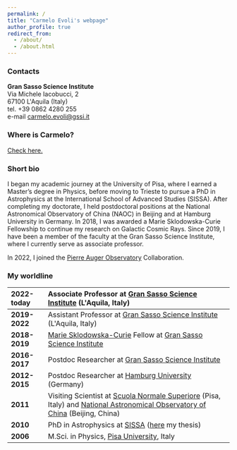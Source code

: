 ```yaml
---
permalink: /
title: "Carmelo Evoli's webpage"
author_profile: true
redirect_from: 
  - /about/
  - /about.html
---
```


### Contacts ###

**Gran Sasso Science Institute**\
Via Michele Iacobucci, 2\
67100 L'Aquila (Italy)\
tel. +39 0862 4280 255\
e-mail <carmelo.evoli@gssi.it>  

### Where is Carmelo? ###

[Check here.](https://calendar.online/ae85132cb221a229cef6)

### Short bio ###

I began my academic journey at the University of Pisa, where I earned a Master’s degree in Physics, before moving to Trieste to pursue a PhD in Astrophysics at the International School of Advanced Studies (SISSA). After completing my doctorate, I held postdoctoral positions at the National Astronomical Observatory of China (NAOC) in Beijing and at Hamburg University in Germany. In 2018, I was awarded a Marie Sklodowska-Curie Fellowship to continue my research on Galactic Cosmic Rays. Since 2019, I have been a member of the faculty at the Gran Sasso Science Institute, where I currently serve as associate professor. 

In 2022, I joined the [Pierre Auger Observatory](www.auger.org) Collaboration.

### My worldline ###

|**2022-today**|Associate Professor at [Gran Sasso Science Institute](http://www.gssi.it) (L'Aquila, Italy)|
|:---|:---|
|**2019-2022**|Assistant Professor at [Gran Sasso Science Institute](http://www.gssi.it) (L'Aquila, Italy)|
|**2018-2019**|[Marie Sklodowska-Curie](https://ec.europa.eu/research/mariecurieactions/node_en) Fellow at [Gran Sasso Science Institute](wwww.gssi.it) |
|**2016-2017**|Postdoc Researcher at [Gran Sasso Science Institute](http://www.gssi.it)|
|**2012-2015**|Postdoc Researcher at [Hamburg University](https://unith.desy.de) (Germany)|
|**2011**|Visiting Scientist at [Scuola Normale Superiore](www.sns.it) (Pisa, Italy) and [National Astronomical Observatory of China](http://english.nao.cas.cn) (Beijing, China)|
|**2010**|PhD in Astrophysics at [SISSA](https://www.sissa.it) ([here](https://iris.sissa.it/handle/20.500.11767/4138) my thesis)|
|**2006**|M.Sci. in Physics, [Pisa University](https://www.df.unipi.it), Italy|

